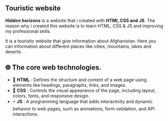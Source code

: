 ## Touristic website

***Hidden horizons*** is a website that i created with **HTMl, CSS and JS**. The reason why i created this website is to learn HTML, CSS & JS and improving my professional skills.

It is a touristic website that give information about Afghanistan. Here you can information about different  places  like cities, mountains, lakes and deserts. 

## 🌐  The core web technologies.

* 📄 **HTML** :
  Defines the structure and content of a web page using elements like headings, paragraphs, links, and images. 
* 🎨 **CSS** :
  Controls the visual appearance of the page, including layout, colors, fonts, and responsive design.
* ⚡ **JS** :
A programming language that adds interactivity and dynamic behavior to web pages, such as animations, form validation, and API interactions.
